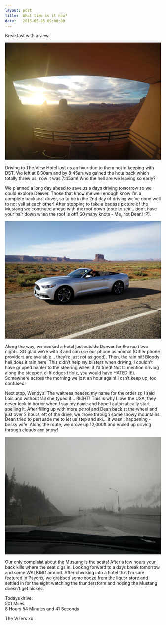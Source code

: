 ```yaml
---
layout: post
title:  What time is it now?
date:   2015-05-06 09:00:00
---
```


Breakfast with a view.

![](/images/breakfastView.JPG)

Driving to The View Hotel lost us an hour due to them not in keeping with DST. We left at 8:30am and by 8:45am we gained the hour back which totally threw us, now it was 7:45am! Who the hell are we leaving so early?

We planned a long day ahead to save us a days driving tomorrow so we could explore Denver. Those that know me well enough know I’m a complete backseat driver, so to be in the 2nd day of driving we’ve done well to not yell at each other! After stopping to take a badass picture of the Mustang we continued ahead with the roof down (note to self... don’t have your hair down when the roof is off! SO many knots - Me, not Dean! :P).

![](/images/LoMustang.jpg)

Along the way, we booked a hotel just outside Denver for the next two nights. SO glad we’re with 3 and can use our phone as normal (Other phone providers are available... they’re just not as good). Then, the rain hit! Bloody hell does it rain here. This didn’t help my blisters when driving, I couldn’t have gripped harder to the steering wheel if I’d tried! Not to mention driving along the steepest cliff edges (Holz, you would have HATED it!). Somewhere across the morning we lost an hour again! I can’t keep up, too confused!

Next stop, Wendy’s! The waitress needed my name for the order so I said Lois and without fail she typed it... RIGHT! This is why I love the USA, they never look in horror when I say my name and hope I automatically start spelling it. After filling up with more petrol and Dean back at the wheel and just over 2 hours left of the drive, we drove through some snowy mountains. Dean tried to persuade me to let us stop and ski... it wasn’t happening - bossy wife. Along the route, we drove up 12,000ft and ended up driving through clouds and snow!

![](/images/snow.jpg)

Our only complaint about the Mustang is the seats! After a few hours your back kills where the seat digs in. Looking forward to a days break tomorrow and some WALKING around. After checking into a hotel that I’m sure featured in Psycho, we grabbed some booze from the liquor store and settled in for the night watching the thunderstorm and hoping the Mustang doesn’t get nicked.

Todays drive:<br />
501 Miles<br />
8 Hours 54 Minutes and 41 Seconds

The Vizers xx